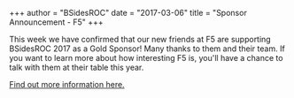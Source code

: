 +++
author = "BSidesROC"
date = "2017-03-06"
title = "Sponsor Announcement - F5"
+++

This week we have confirmed that our new friends at F5 are supporting BSidesROC 2017 as a Gold Sponsor! Many thanks to them and their team. If you want to learn more about how interesting F5 is, you'll have a chance to talk with them at their table this year. 

[Find out more information here.](https://f5.com/about-us)
